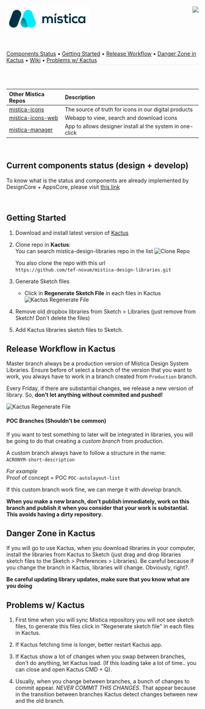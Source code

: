 <br>
<br>
<div align="left">
  <img height="64" alt="Mística Logo" src=".github/resources/misticaLogo.svg">
<img align="right" height="24" src="https://img.shields.io/badge/2.6.0-003245">
</div>
<br>
<br>
<p align="left" style="border-bottom: 1px solid #eaecef; padding-bottom: .3em;">
  <a href="#componentsStatus">Components Status</a> •
  <a href="#gettingStarted">Getting Started</a> •
  <a href="#releaseWorkflow">Release Workflow</a> •
  <a href="#dangerZone">Danger Zone in Kactus</a> •
  <a href="https://github.com/Telefonica/mistica-design-libraries/wiki">Wiki</a> •
  <a href="#problemsWithKactus">Problems w/ Kactus</a>
</p>
<br>
<br>

| Other Mística Repos | Description                                               |
| :------------------ | :-------------------------------------------------------- |
| [mistica-icons](https://github.com/Telefonica/mistica-icons)      | The source of truth for icons in our digital products |
| [mistica-icons-web](https://github.com/Telefonica/mistica-icons-web) | Webapp to view, search and download icons  |
| [mistica-manager](https://github.com/Telefonica/mistica-manager)     | App to allows designer install al the system in one-click  |

<br>

## Current components status (design + develop)  <a name="componentsStatus"></a>
To know what is the status and components are already implemented by DesignCore + AppsCore, please visit [this link](https://zpl.io/bJxDLDW)

<br>

## Getting Started <a name="gettingStarted"></a>

1. Download and install latest version of [Kactus](http://kactus.io)
2. Clone repo in **Kactus**:  
   You can search mistica-design-libraries repo in the list
   ![Clone Repo](https://i.imgur.com/iz45eLf.png)  

   You also clone the repo with this url  
   `https://github.com/tef-novum/mistica-design-libraries.git`  
3. Generate Sketch files
    + Click in **Regenerate Sketch File** in each files in Kactus
      ![Kactus Regenerate File](https://i.imgur.com/8WHdEmf.png)  
4. Remove old dropbox libraries from Sketch > Libraries (just remove from Sketch! Don't delete the files)
5. Add Kactus libraries sketch files to Sketch.



## Release Workflow in Kactus <a name="releaseWorkflow"></a>
Master branch always be a production version of Mística Design System Libraries. Ensure before of select a branch of the version that you want to work, you always have to work in a branch created from `Production` branch.

Every Friday, if there are substantial changes, we release a new version of library. So, **don't let anything without commited and pushed!**

![Kactus Regenerate File](https://i.imgur.com/frFVeUR.png)  


#### POC Branches (Shouldn't be common)
If you want to test something to later will be integrated in libraries, you will be going to do that creating a *custom branch* from production.  

A custom branch always have to follow a structure in the name:  
`ACRONYM-short-description`  

*For example*  
Proof of concept  = POC
`POC-autolayout-list`  

If this custom branch work fine, we can merge it with *develop* branch.  

**When you make a new branch, don't publish immediately, work on this branch and publish it when you consider that your work is substantial. This avoids having a dirty repository.**

## Danger Zone in Kactus <a name="dangerZone"></a>
If you will go to use Kactus, when you download libraries in your computer, install the libraries from Kactus to Sketch (just drag and drop libraries sketch files to the Sketch > Preferences > Libraries). Be careful because if you change the branch in Kactus, libraries will change. Obviously, right?.

**Be careful updating library updates, make sure that you know what are you doing**

## Problems w/ Kactus <a name="problemsWithKactus"></a>
1. First time when you will sync Mistica repository you will not see sketch files, to generate this files click in "Regenerate sketch file" in each files in Kactus.

2. If Kactus fetching time is longer, better restart Kactus app.

3. If Kactus show a lot of changes when you swap between branches, don't do anything, let Kactus load. (If this loading take a lot of time.. you can close and open Kactus CMD + Q).

4. Usually, when you change between branches, a bunch of changes to commit appear. *NEVER COMMIT THIS CHANGES*. That appear because in the transition between branches Kactus detect changes between new and the old branch.

<br>
